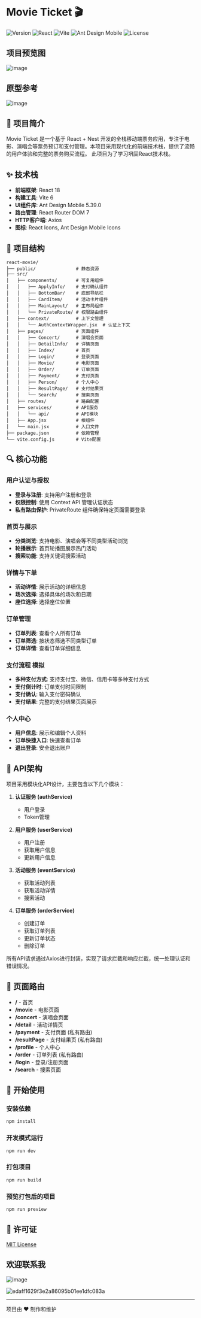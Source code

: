# Movie Ticket 🎬

![Version](https://img.shields.io/badge/version-1.0.0-blue.svg)
![React](https://img.shields.io/badge/React-18.0.0-61DAFB.svg?logo=react)
![Vite](https://img.shields.io/badge/Vite-6.2.0-646CFF.svg?logo=vite)
![Ant Design Mobile](https://img.shields.io/badge/Ant%20Design%20Mobile-5.39.0-1677FF.svg)
![License](https://img.shields.io/badge/license-MIT-green.svg)

## 项目预览图
![image](https://github.com/user-attachments/assets/2577197f-49ec-424d-a815-173590ad6278)
## 原型参考 

![image](https://github.com/user-attachments/assets/d775c428-1e4b-4844-b43c-0598b6dd8364)





## 📱 项目简介

Movie Ticket 是一个基于 React + Nest 开发的全栈移动端票务应用，专注于电影、演唱会等票务预订和支付管理。本项目采用现代化的前端技术栈，提供了流畅的用户体验和完整的票务购买流程。
此项目为了学习巩固React技术栈。

## ✨ 技术栈

- **前端框架**: React 18
- **构建工具**: Vite 6
- **UI组件库**: Ant Design Mobile 5.39.0
- **路由管理**: React Router DOM 7
- **HTTP客户端**: Axios
- **图标**: React Icons, Ant Design Mobile Icons

## 🚀 项目结构

```
react-movie/
├── public/               # 静态资源
├── src/
│   ├── components/       # 可复用组件
│   │   ├── ApplyInfo/    # 支付确认组件
│   │   ├── BottomBar/    # 底部导航栏
│   │   ├── CardItem/     # 活动卡片组件
│   │   ├── MainLayout/   # 主布局组件
│   │   └── PrivateRoute/ # 权限路由组件
│   ├── context/          # 上下文管理
│   │   └── AuthContextWrapper.jsx  # 认证上下文
│   ├── pages/            # 页面组件
│   │   ├── Concert/      # 演唱会页面
│   │   ├── DetailInfo/   # 详情页面
│   │   ├── Index/        # 首页
│   │   ├── Login/        # 登录页面
│   │   ├── Movie/        # 电影页面
│   │   ├── Order/        # 订单页面
│   │   ├── Payment/      # 支付页面
│   │   ├── Person/       # 个人中心
│   │   ├── ResultPage/   # 支付结果页
│   │   └── Search/       # 搜索页面
│   ├── routes/           # 路由配置
│   ├── services/         # API服务
│   │   └── api/          # API模块
│   ├── App.jsx           # 根组件
│   └── main.jsx          # 入口文件
├── package.json          # 依赖管理
└── vite.config.js        # Vite配置
```

## 🔍 核心功能

### 用户认证与授权

- **登录与注册**: 支持用户注册和登录
- **权限控制**: 使用 Context API 管理认证状态
- **私有路由保护**: PrivateRoute 组件确保特定页面需要登录

### 首页与展示

- **分类浏览**: 支持电影、演唱会等不同类型活动浏览
- **轮播展示**: 首页轮播图展示热门活动
- **搜索功能**: 支持关键词搜索活动

### 详情与下单

- **活动详情**: 展示活动的详细信息
- **场次选择**: 选择具体的场次和日期
- **座位选择**: 选择座位位置

### 订单管理

- **订单列表**: 查看个人所有订单
- **订单筛选**: 按状态筛选不同类型订单
- **订单详情**: 查看订单详细信息

### 支付流程 模拟

- **多种支付方式**: 支持支付宝、微信、信用卡等多种支付方式
- **支付倒计时**: 订单支付时间限制
- **支付确认**: 输入支付密码确认
- **支付结果**: 完整的支付结果页面展示

### 个人中心

- **用户信息**: 展示和编辑个人资料
- **订单快捷入口**: 快速查看订单
- **退出登录**: 安全退出账户

## 🔧 API架构

项目采用模块化API设计，主要包含以下几个模块：

1. **认证服务 (authService)**
   - 用户登录
   - Token管理

2. **用户服务 (userService)**
   - 用户注册
   - 获取用户信息
   - 更新用户信息

3. **活动服务 (eventService)**
   - 获取活动列表
   - 获取活动详情
   - 搜索活动

4. **订单服务 (orderService)**
   - 创建订单
   - 获取订单列表
   - 更新订单状态
   - 删除订单

所有API请求通过Axios进行封装，实现了请求拦截和响应拦截，统一处理认证和错误情况。

## 📱 页面路由

- **/** - 首页
- **/movie** - 电影页面
- **/concert** - 演唱会页面
- **/detail** - 活动详情页
- **/payment** - 支付页面 (私有路由)
- **/resultPage** - 支付结果页 (私有路由)
- **/profile** - 个人中心
- **/order** - 订单列表 (私有路由)
- **/login** - 登录/注册页面
- **/search** - 搜索页面

## 🚀 开始使用

### 安装依赖
```bash
npm install
```

### 开发模式运行
```bash
npm run dev
```

### 打包项目
```bash
npm run build
```

### 预览打包后的项目
```bash
npm run preview
```



## 📄 许可证

[MIT License](LICENSE)

## 欢迎联系我
![image](https://github.com/user-attachments/assets/caf8ae0d-7f4f-47d1-aad9-2833cb2f0bc4)

![edaff1629f3e2a86095b01ee1dfc083a](https://github.com/user-attachments/assets/4af0d159-cb10-40b3-a904-cc60da54f3ad)


---

项目由 ❤️ 制作和维护 
